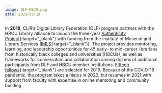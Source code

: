 ```yaml
---
image: DLF-HBCU.png
date: 2021-03-18
---
```


In **2018,** CLIR’s Digital Library Federation (DLF) program partners with the HBCU Library Alliance to launch the three-year [Authenticity Project](https://www.diglib.org/announcing-the-authenticity-project/){:target="_blank"} with funding from the Institute of Museum and Library Services ([IMLS](https://www.imls.gov/){:target="_blank"}). The project provides mentoring, learning, and leadership opportunities for 45 early- to mid-career librarians from historically black colleges and universities (HBCUs), as well as frameworks for conversation and collaboration among dozens of additional participants from DLF and HBCU member institutions. [Fifteen fellows](https://www.diglib.org/introducing-the-2019-authenticity-project-fellows/){:target="_blank"} are selected for 2019. Because of the COVID-19 pandemic, the program takes a hiatus in 2020, but resumes in 2021 with support from faculty with expertise in online mentoring and community building.